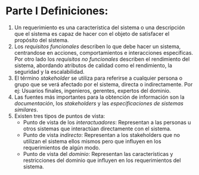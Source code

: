 # Parte I Definiciones:
 1. Un requerimiento es una característica del sistema o una descripción que el sistema es capaz de hacer
    con el objeto de satisfacer el propósito del sistema.
 2. Los *requisitos funcionales* describen lo que debe hacer un sistema, centrandose en acciones, comportamientos
    e interacciones específicas. Por otro lado los *requisitos no funcionales* describen el rendimiento del sistema,
    abordando atributos de calidad como el rendimiento, la seguridad y la escalabilidad.
 3. El término *stakeholder* se utiliza para referirse a cualquier persona o grupo que se verá afectado por el sistema,
    directa o indirectamente. Por ej: Usuarios finales, ingenieros, gerentes, expertos del dominio.
 4. Las fuentes más importantes para la obtención de información son la *documentación*, los *stakeholders* y las
    *especificaciones de sistemas similares*.
 5. Existen tres tipos de puntos de vista: 
    - Punto de vista de los *interactuadores*: Representan a las personas u otros sistemas que interactúan directamente
      con el sistema.
    - Punto de vista *indirecto*: Representan a los stakeholders que no utilizan el sistema ellos mismos pero que influyen
      en los requerimientos de algún modo.
    - Punto de vista del *dominio*: Representan las características y restricciones del dominio que influyen en los
      requerimientos del sistema.
